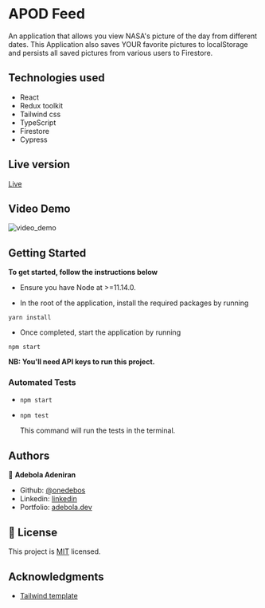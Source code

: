 # APOD Feed

An application that allows you view NASA's picture of the day from different dates. This Application also saves YOUR favorite pictures to localStorage and persists all saved pictures from various users to Firestore.

## Technologies used

- React
- Redux toolkit
- Tailwind css
- TypeScript
- Firestore
- Cypress

## Live version

[Live](https://apod-feed.netlify.app)

## Video Demo

![video_demo](/apod.gif)

## Getting Started

**To get started, follow the instructions below**

- Ensure you have Node at >=11.14.0.

- In the root of the application, install the required packages by running

```
yarn install
```

- Once completed, start the application by running

```
npm start
```

**NB: You'll need API keys to run this project.**

### Automated Tests

- `npm start`
- `npm test`

  This command will run the tests in the terminal.

## Authors

👤 **Adebola Adeniran**

- Github: [@onedebos](https://github.com/onedebos)
- Linkedin: [linkedin](https://www.linkedin.com/in/adebola-niran/)
- Portfolio: [adebola.dev](https://www.adebola.dev/)

## 📝 License

This project is [MIT](lic.url) licensed.

## Acknowledgments

- [Tailwind template](https://www.tailwindtoolbox.com/templates/nordic-store)
